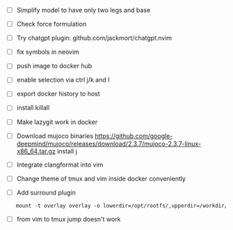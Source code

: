 - [ ] Simplify model to have only two legs and base
- [ ] Check force formulation
- [ ] Try chatgpt plugin: github.com/jackmort/chatgpt.nvim  
- [ ] fix symbols in neovim
- [ ] push image to docker hub
- [ ] enable selection via ctrl j/k and l
- [ ] export docker history to host
- [ ] install killall
- [ ] Make lazygit work in docker
- [ ] Download mujoco binaries https://github.com/google-deepmind/mujoco/releases/download/2.3.7/mujoco-2.3.7-linux-x86_64.tar.gz
install j
- [ ] Integrate clangformat into vim
- [ ] Change theme of tmux and vim inside docker conveniently

- [ ] Add surround plugin

```dockerfile
   mount -t overlay overlay -o lowerdir=/opt/rootfs/,upperdir=/workdir/armchroot-upper/,workdir=/workdir/armchroot-work/ /workdir/armchroot
```
- [ ] from vim to tmux jump doesn't work

